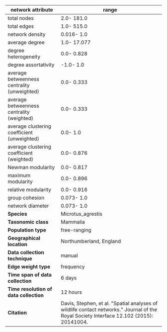 network attribute|range
---|---
total nodes|2.0- 181.0
total edges|1.0- 515.0
network density|0.016- 1.0
average degree|1.0- 17.077
degree heterogeneity|0.0- 0.828
degree assortativity|-1.0- 1.0
average betweenness centrality (unweighted)|0.0- 0.333
average betweenness centrality (weighted)|0.0- 0.333
average clustering coefficient (unweighted)|0.0- 1.0
average clustering coefficient (weighted)|0.0- 0.876
Newman modularity|0.0- 0.817
maximum modularity|0.0- 0.896
relative modularity|0.0- 0.916
group cohesion|0.073- 1.0
network diameter|0.073- 1.0
**Species**| Microtus_agrestis
**Taxonomic class**| Mammalia
**Population type**| free-ranging
**Geographical location**| Northumberland, England
**Data collection technique**| manual 
**Edge weight type**| frequency
**Time span of data collection**| 6 days
**Time resolution of data collection**| 12 hours
**Citation**| Davis, Stephen, et al. "Spatial analyses of wildlife contact networks." Journal of the Royal Society Interface 12.102 (2015): 20141004.